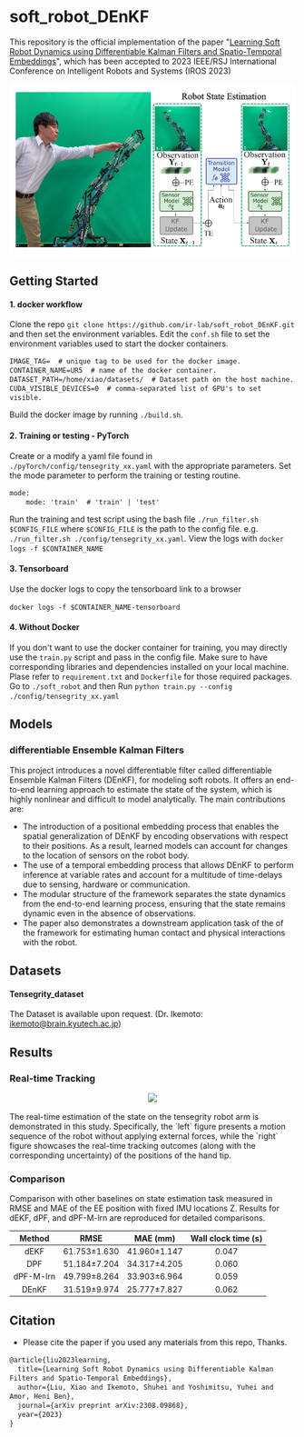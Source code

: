 # soft_robot_DEnKF
This repository is the official implementation of the paper "[Learning Soft Robot Dynamics using Differentiable Kalman Filters and Spatio-Temporal Embeddings](https://arxiv.org/abs/2308.09868)", which has been accepted to 2023 IEEE/RSJ International Conference on Intelligent Robots and Systems (IROS 2023)

<p align="center">
<img src = "img/overview_new.png" width ="600" />
</p>

## Getting Started

#### 1. docker workflow

Clone the repo `git clone https://github.com/ir-lab/soft_robot_DEnKF.git` and then set the environment variables.
Edit the `conf.sh` file to set the environment variables used to start the docker 
containers. 

```
IMAGE_TAG=  # unique tag to be used for the docker image.
CONTAINER_NAME=UR5  # name of the docker container.
DATASET_PATH=/home/xiao/datasets/  # Dataset path on the host machine.
CUDA_VISIBLE_DEVICES=0  # comma-separated list of GPU's to set visible.
```
Build the docker image by running `./build.sh`.


#### 2. Training or testing - PyTorch
Create or a modify a yaml file found in `./pyTorch/config/tensegrity_xx.yaml` 
with the appropriate parameters. Set the mode parameter to perform the 
training or testing routine. 

```
mode:
    mode: 'train'  # 'train' | 'test'
```

Run the training and test script using the bash file `./run_filter.sh $CONFIG_FILE` 
where `$CONFIG_FILE` is the path to the config file. e.g. 
`./run_filter.sh ./config/tensegrity_xx.yaml`. View the logs with `docker logs -f $CONTAINER_NAME`

#### 3. Tensorboard

Use the docker logs to copy the tensorboard link to a browser

```docker logs -f $CONTAINER_NAME-tensorboard```
 
#### 4. Without Docker

If you don't want to use the docker container for training, you may directly use the `train.py` script and pass in the config file. Make sure to have corresponding libraries and dependencies installed on your local machine. Plase refer to `requirement.txt` and `Dockerfile` for those required packages.
Go to `./soft_robot` and then
Run `python train.py --config ./config/tensegrity_xx.yaml`


## Models
### differentiable Ensemble Kalman Filters
This project introduces
a novel differentiable filter called differentiable Ensemble
Kalman Filters (DEnKF), for modeling soft robots. It offers
an end-to-end learning approach to estimate the state of the
system, which is highly nonlinear and difficult to model
analytically. The main contributions are:
- The introduction of a positional embedding process that
enables the spatial generalization of DEnKF by encoding
observations with respect to their positions. As a result,
learned models can account for changes to the location
of sensors on the robot body.
- The use of a temporal embedding process that allows
DEnKF to perform inference at variable rates and account
for a multitude of time-delays due to sensing,
hardware or communication.
- The modular structure of the framework separates the
state dynamics from the end-to-end learning process,
ensuring that the state remains dynamic even in the
absence of observations.
- The paper also demonstrates a downstream application
task of the of the framework for estimating human
contact and physical interactions with the robot.



## Datasets
#### Tensegrity_dataset
The Dataset is available upon request. (Dr. Ikemoto: ikemoto@brain.kyutech.ac.jp)


## Results

### Real-time Tracking
<p align="center">
<img src = "img/result.gif" width ="600"/>
</p>
The real-time estimation of the state on the tensegrity robot arm is demonstrated in this study. Specifically, the `left` figure presents a motion sequence of the robot without applying external forces, while the `right` figure showcases the real-time tracking outcomes (along with the corresponding uncertainty) of the positions of the hand tip.

### Comparison
Comparison with other baselines on state estimation
task measured in RMSE and MAE of the EE position
with fixed IMU locations Z. Results for dEKF, dPF, and
dPF-M-lrn are reproduced for detailed comparisons.

| Method    | RMSE | MAE (mm) | Wall clock time (s) |
| :------:| :------: | :------: | :------: |
| dEKF  | 61.753±1.630 | 41.960±1.147 | 0.047 |
| DPF | 51.184±7.204 | 34.317±4.205 | 0.060 |
| dPF-M-lrn | 49.799±8.264 | 33.903±6.964 | 0.059 |
| DEnKF | 31.519±9.974 | 25.777±7.827 | 0.062 |

## Citation
* Please cite the paper if you used any materials from this repo, Thanks.
```
@article{liu2023learning,
  title={Learning Soft Robot Dynamics using Differentiable Kalman Filters and Spatio-Temporal Embeddings},
  author={Liu, Xiao and Ikemoto, Shuhei and Yoshimitsu, Yuhei and Amor, Heni Ben},
  journal={arXiv preprint arXiv:2308.09868},
  year={2023}
}
```

